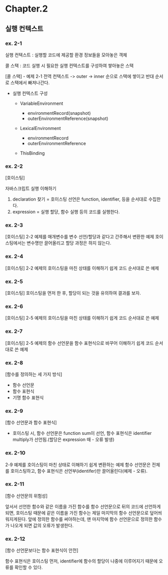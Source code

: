 # Chapter.2

## 실행 컨텍스트

### ex. 2-1

실행 컨텍스트 : 실행할 코드에 제공할 환경 정보들을 모아놓은 객체

콜 스택 : 코드 실행 시 필요한 실행 컨텍스트를 구성하여 쌓아놓은 스택

[콜 스택] - 예제 2-1
전역 컨텍스트 -> outer -> inner 순으로 스택에 쌓이고 반대 순서로 스택에서 빠져나간다.

- 실행 컨텍스트 구성

  - VariableEnvironment

    - environmentRecord(snapshot)
    - outerEnvironmentReference(snapshot)

  - LexicalEnvironment

    - environmentRecord
    - outerEnvironmentReference

  - ThisBinding

### ex. 2-2

[호이스팅]

자바스크립트 실행 이해하기

1. declaration 찾기 = 호이스팅
   선언은 function, identifier, 등을 순서대로 수집한다.
2. expression = 실행
   할당, 함수 실행 등의 코드를 실행한다.

### ex. 2-3

[호이스팅]
2-2 예제를 매개변수를 변수 선언/할당과 같다고 간주해서 변환한 예제
호이스팅에서는 변수명만 끌어올리고 할당 과정은 하지 않는다.

### ex. 2-4

[호이스팅]
2-2 예제의 호이스팅을 마친 상태를 이해하기 쉽게 코드 순서대로 쓴 예제

### ex. 2-5

[호이스팅]
호이스팅을 먼저 한 후, 할당이 되는 것을 유의하여 결과를 보자.

### ex. 2-6

[호이스팅]
2-5 예제의 호이스팅을 마친 상태를 이해하기 쉽게 코드 순서대로 쓴 예제

### ex. 2-7

[호이스팅]
2-5 예제의 함수 선언문을 함수 표현식으로 바꾸어 이해하기 쉽게 코드 순서대로 쓴 예제

### ex. 2-8

[함수를 정의하는 세 가지 방식]

- 함수 선언문
- 함수 표현식
- 기명 함수 표현식

### ex. 2-9

[함수 선언문과 함수 표현식]

- 호이스팅 시,
  함수 선언문은 function sum이 선언,
  함수 표현식은 identifier multiply가 선언됨.(할당은 expression 때 - 오류 발생)

### ex. 2-10

2-9 예제를 호이스팅이 마친 상태로 이해하기 쉽게 변환하는 예제
함수 선언문은 전체를 호이스팅하고, 함수 표현식은 선언부(identifer)만 끌어올린다(예제 - 오류).

### ex. 2-11

[함수 선언문의 위험성]

앞서서 선언한 함수와 같은 이름을 가진 함수를 함수 선언문으로 뒤의 코드에 선언하게 되면,
호이스팅 때문에 같은 이름을 가진 함수는 제일 마지막의 함수 선언문으로 덮어씌워지게된다.
앞에 정의한 함수를 써야하는데, 맨 마지막에 함수 선언문으로 정의한 함수가 나오게 되면 값의 오류가 발생한다.

### ex. 2-12

[함수 선언문보다는 함수 표현식이 안전]

함수 표현식은 호이스팅 먼저, identifier에 함수의 할당이 나중에 이루어지기 때문에 오류를 확인할 수 있다.
